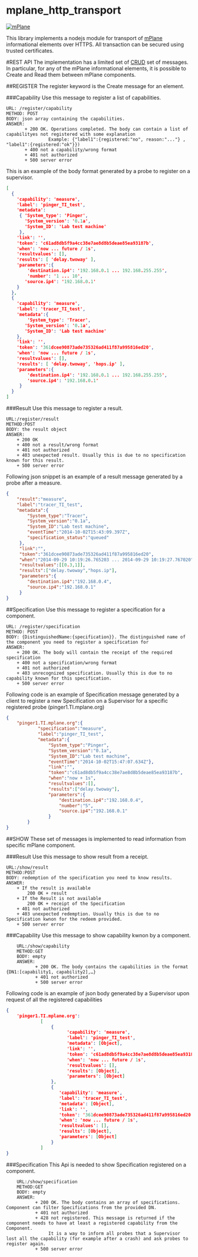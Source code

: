 mplane_http_transport
=====================

[![mPlane](http://www.ict-mplane.eu/sites/default/files//public/mplane_final_256x_0.png)](http://www.ict-mplane.eu/)

This library implements a nodejs module for transport of [mPlane](http://www.ict-mplane.eu/) informational elements over HTTPS.
All transaction can be secured using trusted certificates.

#REST API
The implementation has a limited set of  [CRUD](http://en.wikipedia.org/wiki/Create,_read,_update_and_delete) set of messages.
In particular, for any of the mPlane informational elements, it is possible to Create and Read them between mPlane components.


##REGISTER
The register keyword is the Create message for an element.

###Capability
Use this message to register a list of capabilities.

    URL: /register/capability
    METHOD: POST
    BODY: json array containing the capabilities.
    ANSWER:
           + 200 OK. Operations completed. The body can contain a list of capabilityes not registered with some explanation
                    Example: {"label1":{registered:"no", reason:"..."} , "label1":{registered:"ok"}})
           + 400 not a capability/wrong format
           + 401 not authorized
           + 500 server error

This is an example of the body format generated by a probe to register on a supervisor.

```json
[ 
  { 
    'capability': 'measure',
    'label': 'pinger_TI_test',
    'metadata':
     { 'System_type': 'Pinger',
       'System_version': '0.1a',
       'System_ID': 'Lab test machine' 
     },
    'link': '',
    'token': 'c61ad8db5f9a4cc38e7ae8d8b5deae85ea93187b',
    'when': 'now ... future / 1s',
    'resultvalues': [],
    'results': [ 'delay.twoway' ],
    'parameters':{ 
        'destination.ip4': '192.168.0.1 ... 192.168.255.255',
        'number': '1 ... 10',
       'source.ip4': '192.168.0.1' 
    } 
  },
  { 
    'capability': 'measure',
    'label': 'tracer_TI_test',
    'metadata':{ 
        'System_type': 'Tracer',
       'System_version': '0.1a',
       'System_ID': 'Lab test machine' 
    },
    'link': '',
    'token': '361dcee90873ade735326ad411f87a995816ed20',
    'when': 'now ... future / 1s',
    'resultvalues': [],
    'results': [ 'delay.twoway', 'hops.ip' ],
    'parameters':{ 
        'destination.ip4': '192.168.0.1 ... 192.168.255.255',
        'source.ip4': '192.168.0.1' 
     } 
  } 
]
```

###Result
Use this message to register a result.
    
    URL:/register/result
    METHOD:POST
    BODY: the result object
    ANSWER:
        + 200 OK
        + 400 not a result/wrong format
        + 401 not authorized
        + 403 unexpected result. Usually this is due to no specification known for this result.
        + 500 server error
        
Following json snippet is an example of a result message generated by a probe after a measure.

```json
{
    "result":"measure",
    "label":"tracer_TI_test",
    "metadata":{
        "System_type":"Tracer",
        "System_version":"0.1a",
        "System_ID":"Lab test machine",
        "eventTime":"2014-10-02T15:43:09.397Z",
        "specification_status":"queued"
     },
     "link":"",
     "token":"361dcee90873ade735326ad411f87a995816ed20",
     "when":"2014-09-29 10:19:26.765203 ... 2014-09-29 10:19:27.767020",
     "resultvalues":[[0.3,1]],
     "results":["delay.twoway","hops.ip"],
     "parameters":{
        "destination.ip4":"192.168.0.4",
        "source.ip4":"192.168.0.1"
     }
}
```

##Specification
Use this message to register a specification for a component.
  
    URL: /register/specification
    METHOD: POST
    BODY: {DistinguishedName:{specification}}. The distinguished name of the component you need to register a specification for
    ANSWER:
        + 200 OK. The body will contain the receipt of the required specification
        + 400 not a specification/wrong format
        + 401 not authorized
        + 403 unrecognized specification. Usually this is due to no capability known for this specification.
        + 500 server error
 
Following code is an example of Specification message generated by a client to register a new Specification on a Supervisor for a specific registered probe (pinger1.TI.mplane.org)

```json
{
    "pinger1.TI.mplane.org":{
            "specification":"measure",
            "label":"pinger_TI_test",
            "metadata":{
                "System_type":"Pinger",
                "System_version":"0.1a",
                "System_ID":"Lab test machine",
                "eventTime":"2014-10-02T15:47:07.634Z"},
                "link":"",
                "token":"c61ad8db5f9a4cc38e7ae8d8b5deae85ea93187b",
                "when":"now + 1s",
                "resultvalues":[],
                "results":["delay.twoway"],
                "parameters":{
                    "destination.ip4":"192.168.0.4",
                    "number":"5",
                    "source.ip4":"192.168.0.1"
                }
        }
}
```

##SHOW
These set of messages is implemented to read information from specific mPlane component. 

###Result
Use this message to show result from a receipt.
    
    URL:/show/result
    METHOD:POST
    BODY: redemption of the specification you need to know results.
    ANSWER:
        + If the result is available
            200 OK + result 
        + If the Result is not available
            200 OK + receipt of the Specification
        + 401 not authorized
        + 403 unexpected redemption. Usually this is due to no Specification kwnon for the redeem provided.
        + 500 server error

###Capability
Use this message to show capability kwnon by a component.

        URL:/show/capability
        METHOD:GET
        BODY: empty
        ANSWER:
               + 200 OK. The body contains the capabilities in the format {DN1:[capability1, capability2],…}
               + 401 not authorized
               + 500 server error
               
               
Following code is an example of json body generated by a Supervisor upon request of all the registered capabilities

```json
{ 
    'pinger1.TI.mplane.org':
             [ 
                 { 
                       'capability': 'measure',
                       'label': 'pinger_TI_test',
                       'metadata': [Object],
                       'link': '',
                       'token': 'c61ad8db5f9a4cc38e7ae8d8b5deae85ea93187b',
                       'when': 'now ... future / 1s',
                       'resultvalues': [],
                       'results': [Object],
                       'parameters': [Object] 
                 },
                 { 
                    'capability': 'measure',
                    'label': 'tracer_TI_test',
                    'metadata': [Object],
                    'link': '',
                    'token': '361dcee90873ade735326ad411f87a995816ed20',
                    'when': 'now ... future / 1s',
                    'resultvalues': [],
                    'results': [Object],
                    'parameters': [Object] 
                 } 
             ] 
}
```

###Specification
This Api is needed to show Specification registered on a component.

        URL:/show/specification
        METHOD:GET
        BODY: empty
        ANSWER:
               + 200 OK. The body contains an array of specifications. Component can filter Specifications from the provided DN.
               + 401 not authorized
               + 428 not registered. This message is returned if the component needs to have at least a registered capability from the Component. 
                    It is a way to inform all probes that a Supervisor lost all the capability (for example after a crash) and ask probes to register again. 
               + 500 server error